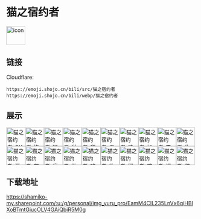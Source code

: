 # 猫之宿约者
<img src="https://emoji.shojo.cn/bili/src/猫之宿约者/icon.png" width="50" height="50" alt="icon">

## 链接
Cloudflare:
```
https://emoji.shojo.cn/bili/src/猫之宿约者
https://emoji.shojo.cn/bili/webp/猫之宿约者
```
## 展示
<img src="https://emoji.shojo.cn/bili/src/猫之宿约者/猫之宿约者-OK.png" width="50" height="50" alt="猫之宿约者-OK"><img src="https://emoji.shojo.cn/bili/src/猫之宿约者/猫之宿约者-抱抱.png" width="50" height="50" alt="猫之宿约者-抱抱"><img src="https://emoji.shojo.cn/bili/src/猫之宿约者/猫之宿约者-疑问.png" width="50" height="50" alt="猫之宿约者-疑问"><img src="https://emoji.shojo.cn/bili/src/猫之宿约者/猫之宿约者-送你花花.png" width="50" height="50" alt="猫之宿约者-送你花花"><img src="https://emoji.shojo.cn/bili/src/猫之宿约者/猫之宿约者-拜托.png" width="50" height="50" alt="猫之宿约者-拜托"><img src="https://emoji.shojo.cn/bili/src/猫之宿约者/猫之宿约者-亲亲.png" width="50" height="50" alt="猫之宿约者-亲亲"><img src="https://emoji.shojo.cn/bili/src/猫之宿约者/猫之宿约者-哇.png" width="50" height="50" alt="猫之宿约者-哇"><img src="https://emoji.shojo.cn/bili/src/猫之宿约者/猫之宿约者-加油.png" width="50" height="50" alt="猫之宿约者-加油"><img src="https://emoji.shojo.cn/bili/src/猫之宿约者/猫之宿约者-震惊.png" width="50" height="50" alt="猫之宿约者-震惊"><img src="https://emoji.shojo.cn/bili/src/猫之宿约者/猫之宿约者-生气.png" width="50" height="50" alt="猫之宿约者-生气"><img src="https://emoji.shojo.cn/bili/src/猫之宿约者/猫之宿约者-要哄.png" width="50" height="50" alt="猫之宿约者-要哄"><img src="https://emoji.shojo.cn/bili/src/猫之宿约者/猫之宿约者-在吗.png" width="50" height="50" alt="猫之宿约者-在吗"><img src="https://emoji.shojo.cn/bili/src/猫之宿约者/猫之宿约者-痛痛.png" width="50" height="50" alt="猫之宿约者-痛痛"><img src="https://emoji.shojo.cn/bili/src/猫之宿约者/猫之宿约者-贴贴.png" width="50" height="50" alt="猫之宿约者-贴贴"><img src="https://emoji.shojo.cn/bili/src/猫之宿约者/猫之宿约者-欢呼.png" width="50" height="50" alt="猫之宿约者-欢呼"><img src="https://emoji.shojo.cn/bili/src/猫之宿约者/猫之宿约者-收到.png" width="50" height="50" alt="猫之宿约者-收到"><img src="https://emoji.shojo.cn/bili/src/猫之宿约者/猫之宿约者-耶.png" width="50" height="50" alt="猫之宿约者-耶"><img src="https://emoji.shojo.cn/bili/src/猫之宿约者/猫之宿约者-咬手帕.png" width="50" height="50" alt="猫之宿约者-咬手帕"><img src="https://emoji.shojo.cn/bili/src/猫之宿约者/猫之宿约者-愣住.png" width="50" height="50" alt="猫之宿约者-愣住"><img src="https://emoji.shojo.cn/bili/src/猫之宿约者/猫之宿约者-装傻.png" width="50" height="50" alt="猫之宿约者-装傻">

## 下载地址

https://shamiko-my.sharepoint.com/:u:/g/personal/img_yuru_pro/EamM4ClL235LnVx6qiHBIXoBTmtGiucOLV4GAiQbiR5M0g